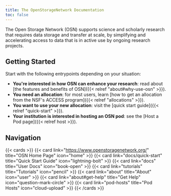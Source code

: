 ```yaml
---
title: The OpenStorageNetwork Documentation
toc: false
---
```


The Open Storage Network (OSN) supports science and scholarly research that requires data storage and transfer at scale, by simplifying and accelerating access to data that is in active use by ongoing research projects. 

## Getting Started

Start with the following entrypoints depending on your situation:

- **You're interested in how OSN can enhance your research**: read about [the features and benefits of OSN]({{< relref "about#why-use-osn" >}}). 
- **You need an allocation**: for most users, learn [how to get an allocation from the NSF's ACCESS program]({{< relref "allocations" >}}).
- **You want to use your new allocation**: visit the [quick start guide]({{< relref "quick-start" >}}).
- **Your institution is interested in hosting an OSN pod**: see the [Host a Pod page]({{< relref host >}}).

## Navigation

{{< cards >}}
  {{< card link="https://www.openstoragenetwork.org/" title="OSN Home Page" icon="home" >}}
  {{< card link="docs/quick-start" title="Quick Start Guide" icon="lightning-bolt" >}}
  {{< card link="docs" title="User Docs" icon="book-open" >}}
  {{< card link="tutorials" title="Tutorials" icon="pencil" >}}
  {{< card link="about" title="About" icon="user" >}}
  {{< card link="about#get-help" title="Get Help" icon="question-mark-circle" >}}
  {{< card link="pod-hosts" title="Pod Hosts" icon="cloud-upload" >}}
{{< /cards >}}

